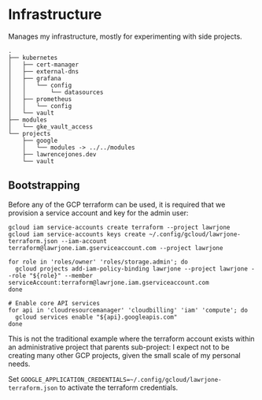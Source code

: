 # Infrastructure

Manages my infrastructure, mostly for experimenting with side projects.

```
.
├── kubernetes
│   ├── cert-manager
│   ├── external-dns
│   ├── grafana
│   │   └── config
│   │       └── datasources
│   ├── prometheus
│   │   └── config
│   └── vault
├── modules
│   └── gke_vault_access
└── projects
    ├── google
    │   └── modules -> ../../modules
    ├── lawrencejones.dev
    └── vault
```

## Bootstrapping

Before any of the GCP terraform can be used, it is required that we provision a
service account and key for the admin user:

```shell
gcloud iam service-accounts create terraform --project lawrjone
gcloud iam service-accounts keys create ~/.config/gcloud/lawrjone-terraform.json --iam-account terraform@lawrjone.iam.gserviceaccount.com --project lawrjone

for role in 'roles/owner' 'roles/storage.admin'; do
  gcloud projects add-iam-policy-binding lawrjone --project lawrjone --role "${role}" --member serviceAccount:terraform@lawrjone.iam.gserviceaccount.com
done

# Enable core API services
for api in 'cloudresourcemanager' 'cloudbilling' 'iam' 'compute'; do
  gcloud services enable "${api}.googleapis.com"
done
```

This is not the traditional example where the terraform account exists within an
administrative project that parents sub-project: I expect not to be creating
many other GCP projects, given the small scale of my personal needs.

Set `GOOGLE_APPLICATION_CREDENTIALS=~/.config/gcloud/lawrjone-terraform.json` to
activate the terraform credentials.
